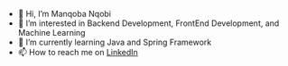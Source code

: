 - 👋 Hi, I’m Manqoba Nqobi
- 👀 I’m interested in Backend Development, FrontEnd Development, and Machine Learning 
- 🌱 I’m currently learning Java and Spring Framework
- 📫 How to reach me on [LinkedIn](https://www.linkedin.com/in/manqoba-ngubeni/)

<!---
manqoba-SA/manqoba-SA is a ✨ special ✨ repository because its `README.md` (this file) appears on your GitHub profile.
You can click the Preview link to take a look at your changes.
--->
